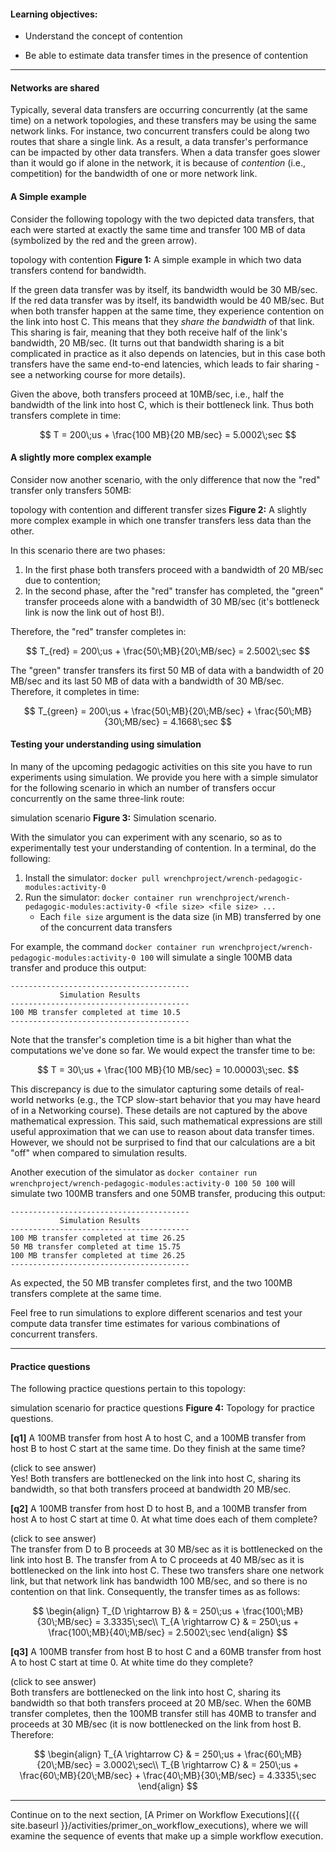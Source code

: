 
#### Learning objectives:

  - Understand the concept of contention

  - Be able to estimate data transfer times in the presence of contention
  

---


#### Networks are shared

Typically, several data transfers are occurring concurrently (at the same
time) on a network topologies, and these transfers may be using the same
network links. For instance, two concurrent transfers could be along two
routes that share a single link. As a result, a data transfer's performance
can be impacted by other data transfers. When a data transfer goes slower
than it would go if alone in the network, it is because of *contention*
(i.e., competition) for the bandwidth of one or more network link.

#### A Simple example

Consider the following topology with the two depicted data transfers, that
each were started at exactly the same time and transfer 100 MB of data
(symbolized by the red and the green arrow).

<object class="figure" type="image/svg+xml" data="{{ site.baseurl }}/public/img/primer_on_networking/topology_contention.svg">topology with contention</object>
<b>Figure 1:</b> A simple example in which two data transfers contend for bandwidth.

If the green data transfer was by itself, its bandwidth would be 30 MB/sec.
If the red data transfer was by itself, its bandwidth would be 40
MB/sec. But when both transfer happen at the same time, they experience
contention on the link into host C. This means that they *share the
bandwidth* of that link. This sharing is fair, meaning that they both
receive half of the link's bandwidth, 20 MB/sec. (It turns out that bandwidth sharing
is a bit complicated in practice as it also depends on latencies, but in
this case both transfers have the same end-to-end latencies, which leads to
fair sharing - see a networking course for more details).

Given the above, both transfers proceed at 10MB/sec, i.e., half the bandwidth of the link into
host C, which is their bottleneck link. 
Thus both transfers complete in time:

$$
T = 200\;us + \frac{100 MB}{20 MB/sec} = 5.0002\;sec
$$


#### A slightly more complex example

Consider now another scenario, with the only difference that now the "red" transfer only transfers 50MB:

<object class="figure" type="image/svg+xml" data="{{ site.baseurl }}/public/img/primer_on_networking/topology_contention_different_sizes.svg">topology with contention and different transfer sizes</object>
<b>Figure 2:</b> A slightly more complex example in which one transfer transfers less data than the other.

In this scenario there are two phases:

  1. In the first phase both transfers proceed with a bandwidth of 20 MB/sec due to contention;
  2. In the second phase, after the "red" transfer has completed, the "green" transfer proceeds alone with a bandwidth of 30 MB/sec (it's bottleneck link is now the link out of host B!).

Therefore, the "red" transfer completes in:

$$
T_{red} = 200\;us + \frac{50\;MB}{20\;MB/sec} = 2.5002\;sec
$$

The "green" transfer transfers its first 50 MB of data with a bandwidth of 20 MB/sec and its last 50 MB of data with
a bandwidth of 30 MB/sec. Therefore, it completes in time:

$$
T_{green} = 200\;us + \frac{50\;MB}{20\;MB/sec} + \frac{50\;MB}{30\;MB/sec} = 4.1668\;sec
$$

#### Testing your understanding using simulation

In many of the upcoming pedagogic activities on this site you have to
run experiments using simulation. We provide you here with a simple simulator
for the following scenario in which an number of transfers occur concurrently on the
same three-link route:

<object class="figure" type="image/svg+xml" data="{{ site.baseurl }}/public/img/primer_on_networking/topology_contention_simulation.svg">simulation scenario</object>
<b>Figure 3:</b> Simulation scenario.

With the simulator you can experiment with any scenario, so as to experimentally test your
understanding of contention.  In a terminal, do the following:

1. Install the simulator: `docker pull wrenchproject/wrench-pedagogic-modules:activity-0`
2. Run the simulator: `docker container run wrenchproject/wrench-pedagogic-modules:activity-0 <file size> <file size> ...`
    - Each `file size` argument is the data size (in MB) transferred by one of the concurrent data transfers

For example, the command `docker container run wrenchproject/wrench-pedagogic-modules:activity-0 100` will simulate a single 100MB data transfer and produce this output:

```
----------------------------------------
           Simulation Results
----------------------------------------
100 MB transfer completed at time 10.5
----------------------------------------
```

Note that the transfer's completion time is a bit higher than what the computations
we've done so far. We would expect the transfer time to be:

$$
T = 30\;us + \frac{100 MB}{10 MB/sec} = 10.00003\;sec.
$$

This discrepancy is due to the simulator capturing some details of
real-world networks (e.g., the TCP slow-start behavior that you may have
heard of in a Networking course). These details are not captured by the
above mathematical expression. This said, such mathematical expressions are
still useful approximation that we can use to reason about data transfer
times. However, we should not be surprised to find that our calculations
are a bit "off" when compared to simulation results.

Another execution of the simulator as `docker container run wrenchproject/wrench-pedagogic-modules:activity-0 100 50 100` will simulate two 100MB transfers and one 50MB transfer, producing this output:

```
----------------------------------------
           Simulation Results
----------------------------------------
100 MB transfer completed at time 26.25
50 MB transfer completed at time 15.75
100 MB transfer completed at time 26.25
----------------------------------------
```

As expected, the 50 MB transfer completes first, and the two 100MB transfers
complete at the same time.

Feel free to run simulations to explore different scenarios and test your 
compute data transfer time estimates for various combinations of concurrent
transfers.

--- 

#### Practice questions

The following practice questions pertain to this topology:

<object class="figure" type="image/svg+xml" data="{{ site.baseurl }}/public/img/primer_on_networking/topology_contention_practice.svg">simulation scenario for practice questions</object>
<b>Figure 4:</b> Topology for practice questions.


**[q1]** A 100MB transfer from host A to host C, and a 100MB transfer
	 from host B to host C start at the same time. Do they finish at
	 the same time?


<div class="ui accordion fluid">
  <div class="title">
    <i class="dropdown icon"></i>
    (click to see answer)
  </div>
  <div markdown="1" class="ui segment content">
   Yes! Both transfers are bottlenecked on the link into host C, sharing its
   bandwidth, so that both transfers proceed at bandwidth 20 MB/sec.
  </div>
</div>

<p> </p>


**[q2]** A 100MB transfer from host D to host B, and a 100MB transfer
         from host A to host C start at time 0. At what time
         does each of them complete? 
<div class="ui accordion fluid">
  <div class="title">
    <i class="dropdown icon"></i>
    (click to see answer)
  </div>
  <div markdown="1" class="ui segment content">
   The transfer from D to B proceeds at 30 MB/sec as it is bottlenecked
   on the link into host B. The transfer from A to C proceeds at 40 MB/sec
   as it is bottlenecked on the link into host C. These two transfers share
   one network link, but that network link has bandwidth 100 MB/sec, and so
   there is no contention on that link.  Consequently, the transfer times
   as as follows:

$$
\begin{align}
  T_{D \rightarrow B} & = 250\;us + \frac{100\;MB}{30\;MB/sec} = 3.3335\;sec\\
  T_{A \rightarrow C} & = 250\;us + \frac{100\;MB}{40\;MB/sec} = 2.5002\;sec
\end{align}
$$
  </div>
</div>

<p> </p>


**[q3]** A 100MB transfer from host B to host C and a 60MB transfer 
from host A to host C start at time 0. At white time do they complete?
<div class="ui accordion fluid">
  <div class="title">
    <i class="dropdown icon"></i>
    (click to see answer)
  </div>
  <div markdown="1" class="ui segment content">
   Both transfers are bottlenecked on the link into host C, sharing its
   bandwidth so that both transfers proceed at 20 MB/sec. When the 60MB
transfer completes, then the 100MB transfer still has 40MB to transfer and
proceeds at 30 MB/sec (it is now bottlenecked on the link from host B. Therefore:

$$
\begin{align}
  T_{A \rightarrow C} & = 250\;us + \frac{60\;MB}{20\;MB/sec} = 3.0002\;sec\\
  T_{B \rightarrow C} & = 250\;us + \frac{60\;MB}{20\;MB/sec} + \frac{40\;MB}{30\;MB/sec} = 4.3335\;sec
\end{align}
$$
  </div>
</div>

<p> </p>



--- 

Continue on to the next section, [A Primer on Workflow
Executions]({{ site.baseurl
}}/activities/primer_on_workflow_executions), where we will examine the sequence
of events that make up a simple workflow execution.


